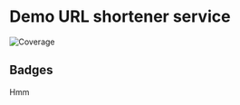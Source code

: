 # Demo URL shortener service
![Coverage](https://img.shields.io/badge/Coverage-41.0%25-yellow)

## Badges

Hmm